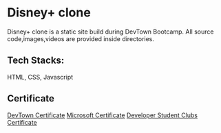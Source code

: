 # Disney+ clone
Disney+ clone is a static site build during DevTown Bootcamp. All source code,images,videos are provided inside directories.

## Tech Stacks:
HTML,
CSS,
Javascript

## Certificate
[DevTown Certificate](https://github.com/Mr-yatish419/CodeSandbox-repo/files/12243009/DevTown.Certificate.pdf)
[Microsoft Certificate](https://github.com/Mr-yatish419/CodeSandbox-repo/files/12243027/Microsoft.Certificate.pdf)
[Developer Student Clubs Certificate](https://github.com/Mr-yatish419/CodeSandbox-repo/files/12243030/Developer.Student.Clubs.Certificate.pdf)


